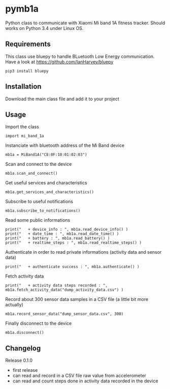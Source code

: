 # pymb1a
Python class to communicate with Xiaomi Mi band 1A fitness tracker.
Should works on Python 3.4 under Linux OS.


## Requirements
This class use bluepy to handle BLuetooth Low Energy communication. Have a look at https://github.com/IanHarvey/bluepy
```
pip3 install bluepy
```

## Installation
Download the main class file and add it to your project

## Usage
Import the class
```
import mi_band_1a
```

Instanciate with bluetooth address of the Mi Band device
```
mb1a = MiBand1A("C8:0F:10:01:02:03")
```

Scan and connect to the device
```
mb1a.scan_and_connect()
```

Get useful services and characteristics
```
mb1a.get_services_and_characteristics()
```

Subscribe to useful notifications
```
mb1a.subscribe_to_notifications()
```

Read some public informations
```
print("   + device_info : ", mb1a.read_device_info() )
print("   + date_time : ", mb1a.read_date_time() )
print("   + battery : ", mb1a.read_battery() )
print("   + realtime_steps : ", mb1a.read_realtime_steps() )
```

Authenticate in order to read private informations (activity data and sensor data)
```
print("   + authenticate success : ", mb1a.authenticate() )
```

Fetch activity data
```
print("   + activity data steps recorded : ", mb1a.fetch_activity_data("dump_activity_data.csv") )
```

Record about 300 sensor data samples in a CSV file (a little bit more actually)
```
mb1a.record_sensor_data("dump_sensor_data.csv", 300)
```

Finally disconnect to the device
```
mb1a.disconnect()
```


## Changelog
Release 0.1.0
- first release
- can read and record in a CSV file raw value from accelerometer
- can read and count steps done in activity data recorded in the device
